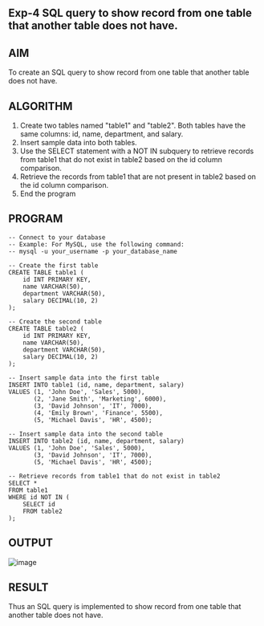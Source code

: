 ## Exp-4 SQL query to show record from one table that another table does not have.
## AIM
To create an SQL query to show record from one table that another table does not have.

## ALGORITHM
1. Create two tables named "table1" and "table2". Both tables have the same columns: id, name, department, and salary.
2. Insert sample data into both tables.
3. Use the SELECT statement with a NOT IN subquery to retrieve records from table1 that do not exist in table2 based on the id column comparison.
4. Retrieve the records from table1 that are not present in table2 based on the id column comparison.
5. End the program

## PROGRAM
```
-- Connect to your database
-- Example: For MySQL, use the following command:
-- mysql -u your_username -p your_database_name

-- Create the first table
CREATE TABLE table1 (
    id INT PRIMARY KEY,
    name VARCHAR(50),
    department VARCHAR(50),
    salary DECIMAL(10, 2)
);

-- Create the second table
CREATE TABLE table2 (
    id INT PRIMARY KEY,
    name VARCHAR(50),
    department VARCHAR(50),
    salary DECIMAL(10, 2)
);

-- Insert sample data into the first table
INSERT INTO table1 (id, name, department, salary)
VALUES (1, 'John Doe', 'Sales', 5000),
       (2, 'Jane Smith', 'Marketing', 6000),
       (3, 'David Johnson', 'IT', 7000),
       (4, 'Emily Brown', 'Finance', 5500),
       (5, 'Michael Davis', 'HR', 4500);

-- Insert sample data into the second table
INSERT INTO table2 (id, name, department, salary)
VALUES (1, 'John Doe', 'Sales', 5000),
       (3, 'David Johnson', 'IT', 7000),
       (5, 'Michael Davis', 'HR', 4500);

-- Retrieve records from table1 that do not exist in table2
SELECT *
FROM table1
WHERE id NOT IN (
    SELECT id
    FROM table2
);
```
## OUTPUT
![image](https://github.com/Evangelin-Ruth/dbms-ex4/assets/94219798/a2b8e329-cad1-4c09-8c00-c3fd88911a86)
## RESULT
Thus an SQL query is implemented to show record from one table that another table does not have.

